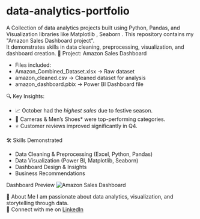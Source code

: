 # data-analytics-portfolio
A Collection of data analytics projects built using Python, Pandas, and Visualization libraries like Matplotlib , Seaborn .
This repository contains my "Amazon Sales Dashboard project".  
It demonstrates skills in data cleaning, preprocessing, visualization, and dashboard creation.
🚀 Project: Amazon Sales Dashboard
  - Files included:
  - Amazon_Combined_Dataset.xlsx → Raw dataset
  - amazon_cleaned.csv → Cleaned dataset for analysis
  - amazon_dashboard.pbix → Power BI Dashboard file

🔍 Key Insights:
  - 📈 October had the *highest sales* due to festive season.  
  - 👜 Cameras & Men’s Shoes* were top-performing categories.  
  - ⭐ Customer reviews improved significantly in Q4.  

🛠️ Skills Demonstrated
  - Data Cleaning & Preprocessing (Excel, Python, Pandas)  
  - Data Visualization (Power BI, Matplotlib, Seaborn)  
  - Dashboard Design & Insights  
  - Business Recommendations

Dashboard Preview
![Amazon Sales Dashboard](data:image/amazon_dashboard)
     
📌 About Me
I am passionate about data analytics, visualization, and storytelling through data.  
🔗 Connect with me on [LinkedIn](https://www.linkedin.com/in/soma-aishwarya)
